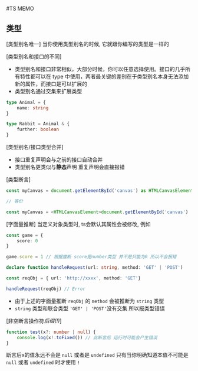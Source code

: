 #TS MEMO

## 类型

[类型别名唯一]
当你使用类型别名的时候, 它就跟你编写的类型是一样的

[类型别名和接口的不同]
- 类型别名和接口非常相似，大部分时候，你可以任意选择使用。接口的几乎所有特性都可以在 type 中使用，两者最关键的差别在于类型别名本身无法添加新的属性，而接口是可以扩展的
- 类型别名通过交集来扩展类型
```ts
type Animal = {
    name: string
}

type Rabbit = Animal & {
    further: boolean
}
```

[类型别名/接口类型合并]
- 接口重复声明会与之前的接口自动合并
- 类型别名更类似与**静态**声明 重复声明会直接报错

[类型断言]
```ts
const myCanvas = document.getElementById('canvas') as HTMLCanvasElement

// 等价

const myCanvas = <HTMLCanvasElement>document.getElementById('canvas')

```

[字面量推断]
当定义对象类型时, ts会默认其属性会被修改, 例如

```ts
const game = {
    score: 0
}

game.score = 1 // 根据推断 score是number类型 并不是只能为0 所以不会报错
```

```ts
declare function handleRequest(url: string, method: 'GET' | 'POST')

const reqObj = { url: 'http://xxxx', method: 'GET'}

handleRequest(reqObj) // Error 
```
- 由于上述的字面量推断 `reqObj` 的 `method` 会被推断为 `string` 类型
- `string` 类型和联合类型 `'GET' | 'POST'`没有交集 所以报类型错误

[非空断言操作符*后缀(!)*]

```ts
function test(x?: number | null) {
    console.log(x!.toFixed()) // 此断言后 运行时可能会产生错误
}
```

断言后x的值永远不会是 `null` 或者是 `undefined`
只有当你明确知道本值不可能是 `null` 或者 `undefined` 时才使用 `!`